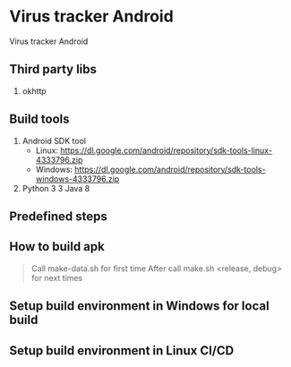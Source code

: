 # Virus tracker Android

Virus tracker Android

## Third party libs
1. okhttp


## Build tools
1. Android SDK tool
    - Linux: https://dl.google.com/android/repository/sdk-tools-linux-4333796.zip
    - Windows: https://dl.google.com/android/repository/sdk-tools-windows-4333796.zip
2. Python 3
3 Java 8
    
## Predefined steps
    
## How to build apk
> Call make-data.sh for first time
> After call make.sh <release, debug> for next times


## Setup build environment in Windows for local build

## Setup build environment in Linux CI/CD